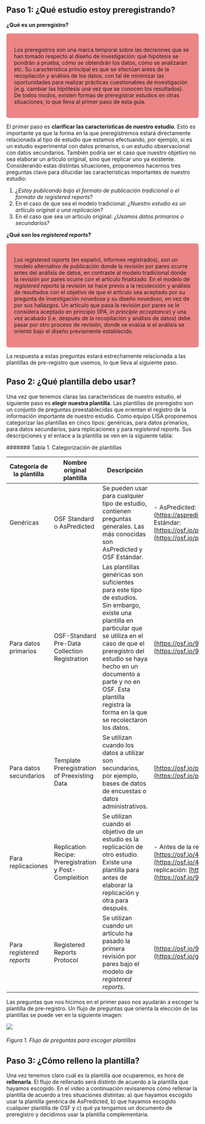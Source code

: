 ## Paso 1: ¿Qué estudio estoy preregistrando?

<style>
div.blue { background-color:#ec8686; border-radius: 5px; padding: 20px;}
</style>


**¿Qué es un preregistro?**

<div class = "blue">

Los preregistros son una marca temporal sobre las decisiones que se han tomado respecto al diseño de investigación: qué hipótesis se pondrán a prueba, cómo se obtendrán los datos, cómo se analizarán etc. Su característica principal es que se efectúan antes de la recopilación y análisis de los datos, con tal de minimizar las oportunidades para realizar prácticas cuestionables de investigación (e.g. cambiar las hipótesis una vez que se conocen los resultados). De todos modos, existen formas de preregistrar estudios en otras situaciones, lo que lleva al primer paso de esta guía.

</div>

El primer paso es **clarificar las características de nuestro estudio**. Esto es importante ya que la forma en la que preregistremos estará directamente relacionada al tipo de estudio que estamos efectuando, por ejemplo, si es un estudio experimental con datos primarios, o un estudio observacional con datos secundarios. También podría ser el caso que nuestro objetivo no sea elaborar un artículo original, sino que replicar uno ya existente. Considerando estas distintas situaciones, proponemos hacernos tres preguntas clave para dilucidar las características importantes de nuestro estudio:

1. _¿Estoy publicando bajo el formato de publicación tradicional o el formato de registered reports?_  
2. En el caso de que sea el modelo tradicional: _¿Nuestro estudio es un artículo original o una replicación?_  
3. En el caso que sea un artículo original: _¿Usamos datos primarios o secundarios?_  

**¿Qué son los _registered reports_?**

<div class = "blue">

Los _registered reports_ (en español, informes registrados), son un modelo alternativo de publicación donde la revisión por pares ocurre antes del análisis de datos, en contraste al modelo tradicional donde la revisión por pares ocurre con el artículo finalizado. En el modelo de _registered reports_ la revisión se hace previo a la recolección y análisis de resultados con el objetivo de que el artículo sea aceptado por su pregunta de investigación novedosa y su diseño novedoso, en vez de por sus hallazgos. Un artículo que pasa la revisión por pares se le considera aceptado en principio (IPA, _in principle acceptance_) y una vez acabado (i.e. después de la recopilación y análisis de datos) debe pasar por otro proceso de revisión, donde se evalúa si el análisis se orientó bajo el diseño previamente establecido.

</div>

La respuesta a estas preguntas estará estrechamente relacionada a las plantillas de pre-registro que usemos, lo que lleva al siguiente paso.

## Paso 2: ¿Qué plantilla debo usar?


Una vez que tenemos claras las características de nuestro estudio, el siguiente paso es **elegir nuestra plantilla**. Las plantillas de preregistro son un conjunto de preguntas preestablecidas que orientan el registro de la información importante de nuestro estudio. Como equipo LISA proponemos categorizar las plantillas en cinco tipos: genéricas, para datos primarios, para datos secundarios, para replicaciones y para _registered reports_. Sus descripciones y el enlace a la plantilla se ven en la siguiente tabla:

####### Tabla 1. Categorización de plantillas

| Categoría de la plantilla | Nombre original plantilla                              | Descripción                                                                                                                                                                                                                                                                                               | Enlace                                                                                                 |
|---------------------------|--------------------------------------------------------|-----------------------------------------------------------------------------------------------------------------------------------------------------------------------------------------------------------------------------------------------------------------------------------------------------------|--------------------------------------------------------------------------------------------------------|
| Genéricas                 | OSF Standard o AsPredicted                             | Se pueden usar para cualquier tipo de estudio, contienen preguntas generales. Las más conocidas son AsPredicted y OSF Estándar.                                                                                                                                                                           | - AsPredicted: [https://aspredicted.org/](https://aspredicted.org/)    - OSF Estándar: [https://osf.io/preprints/metaarxiv/epgjd/](https://osf.io/preprints/metaarxiv/epgjd/)   |
| Para datos primarios      | OSF-Standard Pre-Data Collection Registration          | Las plantillas genéricas son suficientes para este tipo de estudios. Sin embargo, existe una plantilla en particular que se utiliza en el caso de que el preregistro del estudio se haya hecho en un documento a parte y no en OSF. Esta plantilla registra la forma en la que se recolectaron los datos. | [https://osf.io/9j6d7/](https://osf.io/9j6d7/)                                                                                  |
| Para datos secundarios    | Template Preregistration of Preexisting Data           | Se utilizan cuando los datos a utilizar son secundarios, por ejemplo, bases de datos de encuestas o datos administrativos.                                                                                                                                                                                | [https://osf.io/p26rq/](https://osf.io/p26rq/)                                                                                  |
| Para replicaciones        | Replication Recipe: Preregistration y Post-Compleition | Se utilizan cuando el objetivo de un estudio es la replicación de otro estudio. Existe una plantilla para antes de elaborar la replicación y otra para después.                                                                                                                                           | - Antes de la replicación: [https://osf.io/4jd46/](https://osf.io/4jd46/)    - Después de la replicación: [https://osf.io/9rp6j/](https://osf.io/9rp6j/) |
| Para _registered reports_ | Registered Reports Protocol                            | Se utilizan cuando un artículo ha pasado la primera revisión por pares bajo el modelo de _registered reports_.                                                                                                                                                                                            | [https://osf.io/9rp6j/](https://osf.io/gm36s/)                                                                                  |

Las preguntas que nos hicimos en el primer paso nos ayudarán a escoger la plantilla de pre-registro. Un flujo de preguntas que orienta la elección de las plantillas se puede ver en la siguiente imagen:

![](C:/Work/transparency/input/images/flujopreg.png)

###### Figura 1. Flujo de preguntas para escoger plantillas

## Paso 3: ¿Cómo relleno la plantilla?


Una vez tenemos claro cuál es la plantilla que ocuparemos, es hora de **rellenarla**. El flujo de rellenado será distinto de acuerdo a la plantilla que hayamos escogido. En el video a continuación revisaremos cómo rellenar la plantilla de acuerdo a tres situaciones distintas: a) que hayamos escogido usar la plantilla genérica de AsPredicted, b) que hayamos escogido cualquier plantilla de OSF y c) qué ya tengamos un documento de preregistro y decidimos usar la plantilla complementaria.
